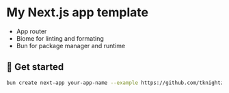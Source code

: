 # My Next.js app template

- App router
- Biome for linting and formating
- Bun for package manager and runtime

##  🚀 Get started
```sh
bun create next-app your-app-name --example https://github.com/tknightz/next-app-template
```
